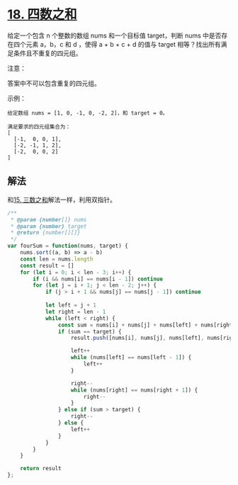 # [18. 四数之和](https://leetcode-cn.com/problems/4sum/)
给定一个包含 n 个整数的数组 nums 和一个目标值 target，判断 nums 中是否存在四个元素 a，b，c 和 d ，使得 a + b + c + d 的值与 target 相等？找出所有满足条件且不重复的四元组。

注意：

答案中不可以包含重复的四元组。

示例：
```
给定数组 nums = [1, 0, -1, 0, -2, 2]，和 target = 0。

满足要求的四元组集合为：
[
  [-1,  0, 0, 1],
  [-2, -1, 1, 2],
  [-2,  0, 0, 2]
]
```
## 解法
和[15. 三数之和](https://github.com/woai3c/leetcode/blob/master/medium/3sum.md)解法一样，利用双指针。
```js
/**
 * @param {number[]} nums
 * @param {number} target
 * @return {number[][]}
 */
var fourSum = function(nums, target) {
    nums.sort((a, b) => a - b)
    const len = nums.length
    const result = []
    for (let i = 0; i < len - 3; i++) {
        if (i && nums[i] == nums[i - 1]) continue
        for (let j = i + 1; j < len - 2; j++) {
            if (j > i + 1 && nums[j] == nums[j - 1]) continue
            
            let left = j + 1
            let right = len - 1
            while (left < right) {
                const sum = nums[i] + nums[j] + nums[left] + nums[right]
                if (sum == target) {
                    result.push([nums[i], nums[j], nums[left], nums[right]])

                    left++
                    while (nums[left] == nums[left - 1]) {
                        left++
                    }

                    right--
                    while (nums[right] == nums[right + 1]) {
                        right--
                    }
                } else if (sum > target) {
                    right--
                } else {
                    left++
                }
            }
        }
    }

    return result
};
```
